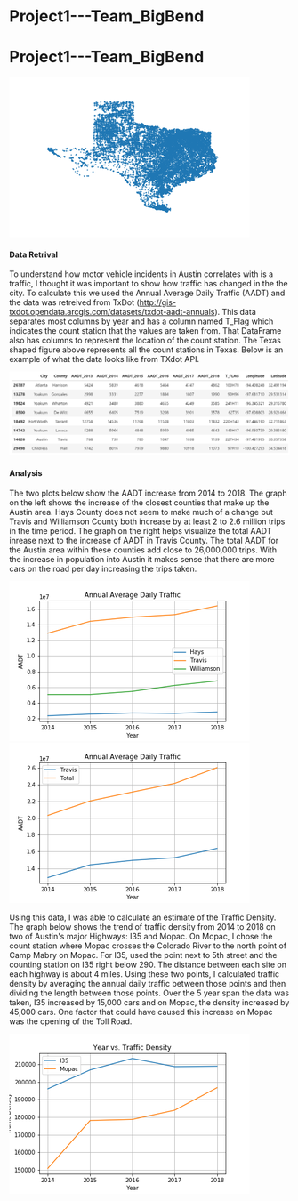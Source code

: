 # Project1---Team_BigBend

# Project1---Team_BigBend
 
![alt test](Traffic_Density/Pictures/Texas.png)


#### Data Retrival
To understand how motor vehicle incidents in Austin correlates with is a traffic, I thought it was important to show how traffic has changed in the the city. To calculate this we used the Annual Average Daily Traffic (AADT) and the data was retreived from TxDot (http://gis-txdot.opendata.arcgis.com/datasets/txdot-aadt-annuals). This data separates most columns by year and has a column named T_Flag which indicates the count station that the values are taken from. That DataFrame also has columns to represent the location of the count station. The Texas shaped figure above represents all the count stations in Texas. Below is an example of what the data looks like from TXdot API.  


![alt test](Traffic_Density/Pictures/txdot_api_data.PNG)



#### Analysis
The two plots below show the AADT increase from 2014 to 2018. The graph on the left shows the increase of the closest counties that make up the Austin area. Hays County does not seem to make much of a change but Travis and Williamson County both increase by at least 2 to 2.6 million trips in the time period. The graph on the right helps visualize the total AADT inrease next to the increase of AADT in Travis County. The total AADT for the Austin area within these counties add close to 26,000,000 trips. With the increase in population into Austin it makes sense that there are more cars on the road per day increasing the trips taken.       

![alt test](Traffic_Density/Pictures/AADT_austin_counties.png)
![alt test](Traffic_Density/Pictures/AADT_travis_total.png)

Using this data, I was able to calculate an estimate of the Traffic Density. The graph below shows the trend of traffic density from 2014 to 2018 on two of Austin's major Highways: I35 and Mopac. On Mopac, I chose the count station where Mopac crosses the Colorado River to the north point of Camp Mabry on Mopac. For I35, used the point next to 5th street and the counting station on I35 right below 290. The distance between each site on each highway is about 4 miles. Using these two points, I calculated traffic density by averaging the annual daily traffic between those points and then dividing the length between those points. Over the 5 year span the data was taken, I35 increased by 15,000 cars and on Mopac, the density increased by 45,000 cars. One factor that could have caused this increase on Mopac was the opening of the Toll Road. 

![alt test](Traffic_Density/Pictures/Traffic_Density.png)

